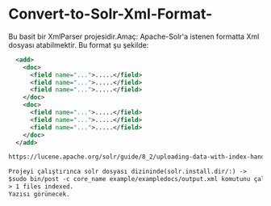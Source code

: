 # Convert-to-Solr-Xml-Format-
Bu basit bir XmlParser projesidir.Amaç:
Apache-Solr'a istenen formatta Xml dosyası atabilmektir.
Bu format şu şekilde:
``` xml
  <add>
    <doc>
      <field name="...">.....</field>
      <field name="...">.....</field>
      <field name="...">.....</field>
    </doc>
    <doc>
      <field name="...">.....</field>
      <field name="...">.....</field>
      <field name="...">.....</field>
    </doc>
  </add>

https://lucene.apache.org/solr/guide/8_2/uploading-data-with-index-handlers.html

Projeyi çalıştırınca solr dosyası dizininde(solr.install.dir/:) ->
$sudo bin/post -c core_name example/exampledocs/output.xml komutunu çalıştır.
> 1 files indexed.  
Yazısı görünecek.
